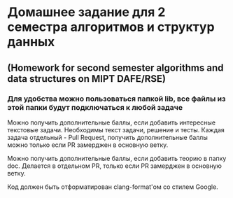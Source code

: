 # Домашнее задание для 2 семестра алгоритмов и структур данных
## (Homework for second semester algorithms and data structures on MIPT DAFE/RSE)

### Для удобства можно пользоваться папкой lib, все файлы из этой папки будут подключаться к любой задаче

Можно получить дополнительные баллы, если добавить интересные текстовые задачи. Необходимы текст задачи, решение и тесты. Каждая задача отдельный - Pull Request, получить дополнительные баллы можно только если PR замерджен в основную ветку.

Можно получить дополнительные баллы, если добавить теорию в папку doc. Делается в отдельном PR, только если PR замерджен в основную ветку.

Код должен быть отформатирован clang-format'ом со стилем Google.
